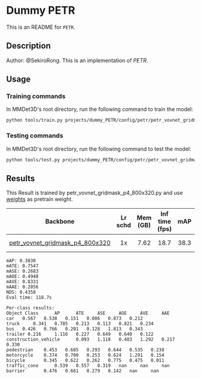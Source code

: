 # Dummy PETR

This is an README for `PETR`.

## Description

Author: @SekiroRong.
This is an implementation of *PETR*.

## Usage

<!-- For a typical model, this section should contain the commands for training and testing. You are also suggested to dump your environment specification to env.yml by `conda env export > env.yml`. -->

### Training commands

In MMDet3D's root directory, run the following command to train the model:

```bash
python tools/train.py projects/dummy_PETR/config/petr/petr_vovnet_gridmask_p4_800x320.py
```

### Testing commands

In MMDet3D's root directory, run the following command to test the model:

```bash
python tools/test.py projects/dummy_PETR/config/petr/petr_vovnet_gridmask_p4_800x320.py ${CHECKPOINT_PATH}
```

## Results

<!-- List the results as usually done in other model's README. [Example](https://github.com/open-mmlab/mmdetection3d/edit/dev-1.x/configs/fcos3d/README.md)
 You should claim whether this is based on the pre-trained weights, which are converted from the official release; or it's a reproduced result obtained from retraining the model in this project. -->

This Result is trained by petr_vovnet_gridmask_p4_800x320.py and use [weights](https://drive.google.com/file/d/1ABI5BoQCkCkP4B0pO5KBJ3Ni0tei0gZi/view?usp=sharing) as pretrain weight.

|                                                Backbone                                                | Lr schd | Mem (GB) | Inf time (fps) | mAP  | NDS  |         Download         |
| :----------------------------------------------------------------------------------------------------: | :-----: | :------: | :------------: | :--: | :--: | :----------------------: |
| [petr_vovnet_gridmask_p4_800x320](projects/dummy_PETR/configs/petr/petr_vovnet_gridmask_p4_800x320.py) |   1x    |   7.62   |      18.7      | 38.3 | 43.5 | [model](<>) \| [log](<>) |

```
mAP: 0.3830
mATE: 0.7547
mASE: 0.2683
mAOE: 0.4948
mAVE: 0.8331
mAAE: 0.2056
NDS: 0.4358
Eval time: 118.7s

Per-class results:
Object Class	  AP	  ATE	  ASE	  AOE	  AVE	  AAE
car	  0.567	  0.538	  0.151	  0.086	  0.873	  0.212
truck	  0.341	  0.785	  0.213	  0.113	  0.821	  0.234
bus	  0.426	  0.766	  0.201	  0.128	  1.813	  0.343
trailer 0.216	  1.116	  0.227	  0.649	  0.640	  0.122
construction_vehicle	  0.093	  1.118	  0.483	  1.292	  0.217	  0.330
pedestrian	  0.453	  0.685	  0.293	  0.644	  0.535	  0.238
motorcycle	  0.374	  0.700	  0.253	  0.624	  1.291	  0.154
bicycle	      0.345	  0.622	  0.262	  0.775	  0.475	  0.011
traffic_cone	  0.539	  0.557	  0.319	  nan	  nan	  nan
barrier	      0.476	  0.661	  0.279	  0.142	  nan	  nan
```
